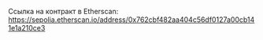 Ссылка на контракт в Etherscan:   
https://sepolia.etherscan.io/address/0x762cbf482aa404c56df0127a00cb141e1a210ce3